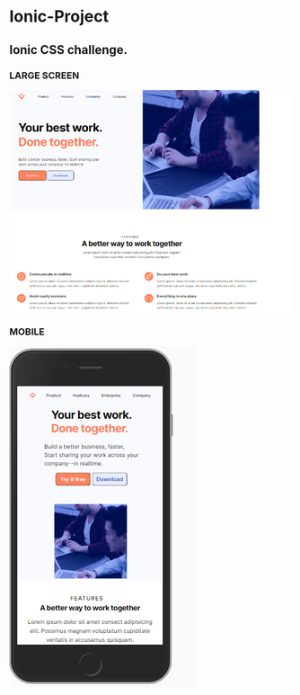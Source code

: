 # Ionic-Project

## Ionic CSS challenge. 

### LARGE SCREEN
![full screen](/fullScreen.png)



### MOBILE 
![mobile screen](/responsive.PNG)


